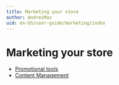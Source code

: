 ```yaml
---
title: Marketing your store
author: AndreiMaz
uid: en-US/user-guide/marketing/index
---
```


# Marketing your store

- [Promotional tools](xref:en-US/user-guide/marketing/promotional/index)
- [Content Management](xref:en-US/user-guide/marketing/content/index)
